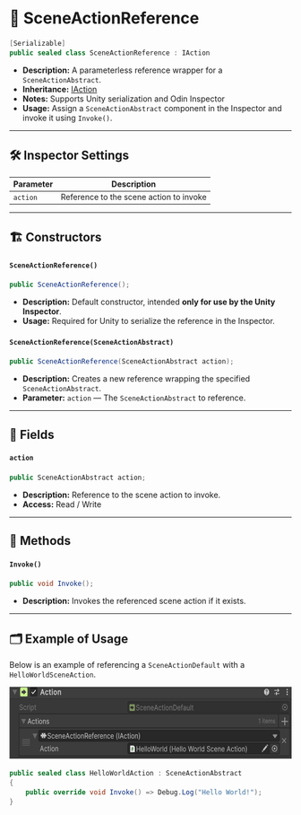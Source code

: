 # 🧩 SceneActionReference

```csharp
[Serializable]
public sealed class SceneActionReference : IAction
```

- **Description:** A parameterless reference wrapper for a <code>SceneActionAbstract</code>.
- **Inheritance:** [IAction](IAction.md)
- **Notes:** Supports Unity serialization and Odin Inspector
- **Usage:** Assign a `SceneActionAbstract` component in the Inspector and invoke it using `Invoke()`.

---

## 🛠 Inspector Settings

| Parameter | Description                             |
|-----------|-----------------------------------------|
| `action`  | Reference to the scene action to invoke |

---

## 🏗️ Constructors

#### `SceneActionReference()`

```csharp
public SceneActionReference();
```

- **Description:** Default constructor, intended **only for use by the Unity Inspector**.
- **Usage:** Required for Unity to serialize the reference in the Inspector.

#### `SceneActionReference(SceneActionAbstract)`

```csharp
public SceneActionReference(SceneActionAbstract action);
```

- **Description:** Creates a new reference wrapping the specified `SceneActionAbstract`.
- **Parameter:** `action` — The `SceneActionAbstract` to reference.

---

## 🧱 Fields

#### `action`

```csharp
public SceneActionAbstract action;
```

- **Description:** Reference to the scene action to invoke.
- **Access:** Read / Write

---

## 🏹 Methods

#### `Invoke()`

```csharp
public void Invoke();
```

- **Description:** Invokes the referenced scene action if it exists.

---

## 🗂 Example of Usage

Below is an example of referencing a `SceneActionDefault` with a `HelloWorldSceneAction`.

<img src="../../Images/SceneActionReference.png" alt="SceneActionReference non-generic example" width="" height="128">

```csharp
public sealed class HelloWorldAction : SceneActionAbstract
{
    public override void Invoke() => Debug.Log("Hello World!");
}
```